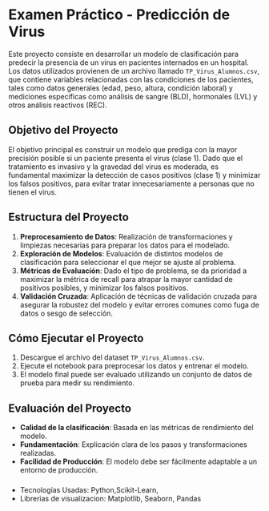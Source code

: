 # Examen Práctico - Predicción de Virus

Este proyecto consiste en desarrollar un modelo de clasificación para predecir la presencia de un virus en pacientes internados en un hospital. Los datos utilizados provienen de un archivo llamado `TP_Virus_Alumnos.csv`, que contiene variables relacionadas con las condiciones de los pacientes, tales como datos generales (edad, peso, altura, condición laboral) y mediciones específicas como análisis de sangre (BLD), hormonales (LVL) y otros análisis reactivos (REC).

## Objetivo del Proyecto

El objetivo principal es construir un modelo que prediga con la mayor precisión posible si un paciente presenta el virus (clase 1). Dado que el tratamiento es invasivo y la gravedad del virus es moderada, es fundamental maximizar la detección de casos positivos (clase 1) y minimizar los falsos positivos, para evitar tratar innecesariamente a personas que no tienen el virus.

## Estructura del Proyecto

1. **Preprocesamiento de Datos**: Realización de transformaciones y limpiezas necesarias para preparar los datos para el modelado.
2. **Exploración de Modelos**: Evaluación de distintos modelos de clasificación para seleccionar el que mejor se ajuste al problema.
3. **Métricas de Evaluación**: Dado el tipo de problema, se da prioridad a maximizar la métrica de recall para atrapar la mayor cantidad de positivos posibles, y minimizar los falsos positivos.
4. **Validación Cruzada**: Aplicación de técnicas de validación cruzada para asegurar la robustez del modelo y evitar errores comunes como fuga de datos o sesgo de selección.

## Cómo Ejecutar el Proyecto

1. Descargue el archivo del dataset `TP_Virus_Alumnos.csv`.
2. Ejecute el notebook para preprocesar los datos y entrenar el modelo.
3. El modelo final puede ser evaluado utilizando un conjunto de datos de prueba para medir su rendimiento.

## Evaluación del Proyecto

- **Calidad de la clasificación**: Basada en las métricas de rendimiento del modelo.
- **Fundamentación**: Explicación clara de los pasos y transformaciones realizadas.
- **Facilidad de Producción**: El modelo debe ser fácilmente adaptable a un entorno de producción.

###

* Tecnologías Usadas: Python,Scikit-Learn, 
* Librerias de visualizacion: Matplotlib, Seaborn, Pandas

